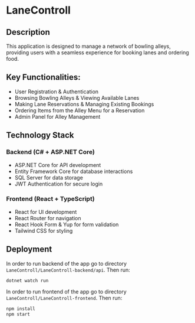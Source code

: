 # LaneControll
## Description
This application is designed to manage a network of bowling alleys, providing users with a seamless experience for booking lanes and ordering food.
## Key Functionalities:
- User Registration & Authentication
- Browsing Bowling Alleys & Viewing Available Lanes
- Making Lane Reservations & Managing Existing Bookings
- Ordering Items from the Alley Menu for a Reservation
- Admin Panel for Alley Management
## Technology Stack
### Backend (C# + ASP.NET Core)
- ASP.NET Core for API development
- Entity Framework Core for database interactions
- SQL Server for data storage
- JWT Authentication for secure login
### Frontend (React + TypeScript)
- React for UI development
- React Router for navigation
- React Hook Form & Yup for form validation
- Tailwind CSS for styling
## Deployment
In order to run backend of the app go to directory `LaneControll/LaneControll-backend/api`.
Then run:
```sh
dotnet watch run
```
In order to run frontend of the app go to directory `LaneControll/LaneControll-frontend`.
Then run:
```sh
npm install
npm start
```
